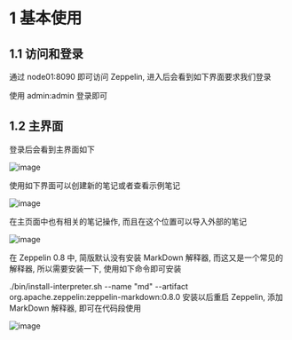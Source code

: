 # 1 基本使用

## 1.1 访问和登录
通过 node01:8090 即可访问 Zeppelin, 进入后会看到如下界面要求我们登录

使用 admin:admin 登录即可

## 1.2 主界面
登录后会看到主界面如下

![image](https://user-images.githubusercontent.com/75486726/179738529-387fb53e-eb22-45c7-9701-2a4da6d3193e.png)

使用如下界面可以创建新的笔记或者查看示例笔记

![image](https://user-images.githubusercontent.com/75486726/179738805-d23a24e2-e401-40af-9f25-3430251c0896.png)

在主页面中也有相关的笔记操作, 而且在这个位置可以导入外部的笔记

![image](https://user-images.githubusercontent.com/75486726/179738835-d4a47959-730a-4ee4-8935-a3e271557327.png)

在 Zeppelin 0.8 中, 简版默认没有安装 MarkDown 解释器, 而这又是一个常见的解释器, 所以需要安装一下, 使用如下命令即可安装

./bin/install-interpreter.sh --name "md" --artifact org.apache.zeppelin:zeppelin-markdown:0.8.0
安装以后重启 Zeppelin, 添加 MarkDown 解释器, 即可在代码段使用

![image](https://user-images.githubusercontent.com/75486726/179738865-5c3817bd-81ce-41ed-b71e-524fb415906b.png)
